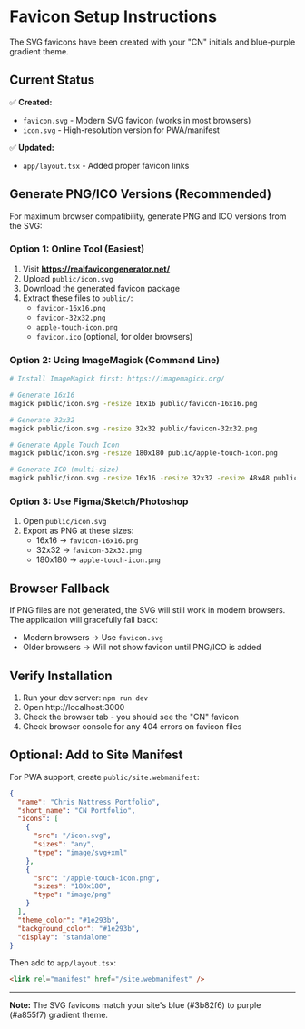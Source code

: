 # Favicon Setup Instructions

The SVG favicons have been created with your "CN" initials and blue-purple gradient theme.

## Current Status

✅ **Created:**
- `favicon.svg` - Modern SVG favicon (works in most browsers)
- `icon.svg` - High-resolution version for PWA/manifest

✅ **Updated:**
- `app/layout.tsx` - Added proper favicon links

## Generate PNG/ICO Versions (Recommended)

For maximum browser compatibility, generate PNG and ICO versions from the SVG:

### Option 1: Online Tool (Easiest)
1. Visit **https://realfavicongenerator.net/**
2. Upload `public/icon.svg`
3. Download the generated favicon package
4. Extract these files to `public/`:
   - `favicon-16x16.png`
   - `favicon-32x32.png`
   - `apple-touch-icon.png`
   - `favicon.ico` (optional, for older browsers)

### Option 2: Using ImageMagick (Command Line)
```bash
# Install ImageMagick first: https://imagemagick.org/

# Generate 16x16
magick public/icon.svg -resize 16x16 public/favicon-16x16.png

# Generate 32x32
magick public/icon.svg -resize 32x32 public/favicon-32x32.png

# Generate Apple Touch Icon
magick public/icon.svg -resize 180x180 public/apple-touch-icon.png

# Generate ICO (multi-size)
magick public/icon.svg -resize 16x16 -resize 32x32 -resize 48x48 public/favicon.ico
```

### Option 3: Use Figma/Sketch/Photoshop
1. Open `public/icon.svg`
2. Export as PNG at these sizes:
   - 16x16 → `favicon-16x16.png`
   - 32x32 → `favicon-32x32.png`
   - 180x180 → `apple-touch-icon.png`

## Browser Fallback

If PNG files are not generated, the SVG will still work in modern browsers. The application will gracefully fall back:
- Modern browsers → Use `favicon.svg`
- Older browsers → Will not show favicon until PNG/ICO is added

## Verify Installation

1. Run your dev server: `npm run dev`
2. Open http://localhost:3000
3. Check the browser tab - you should see the "CN" favicon
4. Check browser console for any 404 errors on favicon files

## Optional: Add to Site Manifest

For PWA support, create `public/site.webmanifest`:

```json
{
  "name": "Chris Nattress Portfolio",
  "short_name": "CN Portfolio",
  "icons": [
    {
      "src": "/icon.svg",
      "sizes": "any",
      "type": "image/svg+xml"
    },
    {
      "src": "/apple-touch-icon.png",
      "sizes": "180x180",
      "type": "image/png"
    }
  ],
  "theme_color": "#1e293b",
  "background_color": "#1e293b",
  "display": "standalone"
}
```

Then add to `app/layout.tsx`:
```html
<link rel="manifest" href="/site.webmanifest" />
```

---

**Note:** The SVG favicons match your site's blue (#3b82f6) to purple (#a855f7) gradient theme.
